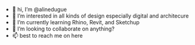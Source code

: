 - 👋 hi, I’m @alinedugue
- 👀 I’m interested in all kinds of design especially digital and architecure
- 🌱 I’m currently learning Rhino, Revit, and Sketchup
- 💞️ I’m looking to collaborate on anything?
- 📫 best to reach me on here 

<!---
alinedugue/alinedugue is a ✨ special ✨ repository because its `README.md` (this file) appears on your GitHub profile.
You can click the Preview link to take a look at your changes.
--->
